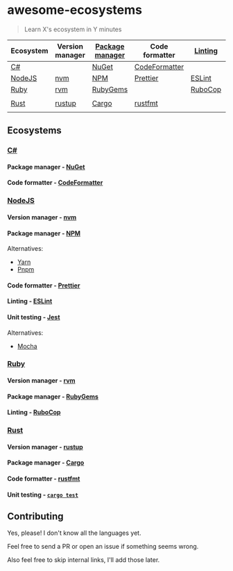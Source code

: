 # awesome-ecosystems

> Learn X's ecosystem in Y minutes

<!-- ecosystems sorted by name -->
<!-- tools sorted by the order they're usually encountered in in development process -->

| Ecosystem | Version manager | [Package manager] | Code formatter  | [Linting] | [Unit testing] |
| --------- | --------------- | ----------------- | --------------- | --------- | -------------- |
| [C#]      |                 | [NuGet]           | [CodeFormatter] |           |                |
| [NodeJS]  | [nvm]           | [NPM]             | [Prettier]      | [ESLint]  | [Jest]         |
| [Ruby]    | [rvm]           | [RubyGems]        |                 | [RuboCop] |                |
| [Rust]    | [rustup]        | [Cargo]           | [rustfmt]       |           | [`cargo test`] |

<!-- see also https://en.wikipedia.org/wiki/Programming_tool -->

<!-- [Version manager]: is there an article that explains what a version manager is and why they're useful? -->
[Package manager]: https://en.wikipedia.org/wiki/Package_manager
<!-- [Code formatter]: is there an article specifically about tools that automatically rewrite source code? -->
[Linting]: https://en.wikipedia.org/wiki/Lint_(software)
[Unit testing]: https://en.wikipedia.org/wiki/Unit_testing

## Ecosystems


### [C#](https://docs.microsoft.com/en-us/dotnet/csharp/)
[C#]: #c

#### Package manager - [NuGet](https://www.nuget.org/)
[NuGet]: #package-manager---nuget

#### Code formatter - [CodeFormatter](https://github.com/dotnet/codeformatter)
[CodeFormatter]: #code-formatter---codeformatter


### [NodeJS](https://nodejs.org/en/)
[NodeJS]: #nodejs

#### Version manager - [nvm](https://github.com/nvm-sh/nvm)
[nvm]: #version-manager---nvm

#### Package manager - [NPM](https://www.npmjs.com/)
[NPM]: #package-manager---npm

Alternatives:
 - [Yarn](https://yarnpkg.com/)
 - [Pnpm](https://pnpm.js.org/)

#### Code formatter - [Prettier](https://prettier.io)
[Prettier]: #code-formatter---prettier

#### Linting - [ESLint](https://eslint.org/)
[ESLint]: #linting---eslint

#### Unit testing - [Jest](https://jestjs.io/)
[Jest]: #unit-testing---jest

Alternatives:
 - [Mocha](https://mochajs.org/)


### [Ruby](https://www.ruby-lang.org/en/)
[Ruby]: #ruby

#### Version manager - [rvm](https://rvm.io/)
[rvm]: #version-manager---rvm

#### Package manager - [RubyGems](https://rubygems.org/)
[RubyGems]: #package-manager---rubygems

#### Linting - [RuboCop](https://rubocop.org/)
[RuboCop]: #linting---rubocop


### [Rust](https://www.rust-lang.org/)
[Rust]: #rust

#### Version manager - [rustup](https://rustup.rs/)
[rustup]: #version-manager---rustup

#### Package manager - [Cargo](https://doc.rust-lang.org/stable/cargo/)
[Cargo]: #package-manager---cargo

#### Code formatter - [rustfmt](https://github.com/rust-lang/rustfmt)
[rustfmt]: #code-formatter---rust

#### Unit testing - [`cargo test`](https://doc.rust-lang.org/rust-by-example/testing/unit_testing.html)
[`cargo test`]: #unit-testing---cargo-test


## Contributing

Yes, please! I don't know all the languages yet.

Feel free to send a PR or open an issue if something seems wrong.

Also feel free to skip internal links, I'll add those later.
